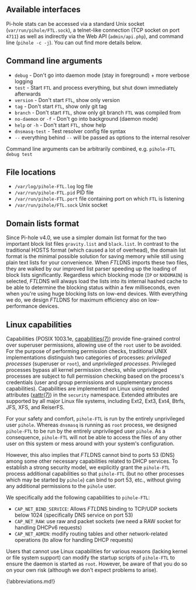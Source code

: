 ## Available interfaces

Pi-hole stats can be accessed via a standard Unix socket (`var/run/pihole/FTL.sock`), a telnet-like connection (TCP socket on port `4711`) as well as indirectly via the Web API (`admin/api.php`), and command line (`pihole -c -j`). You can out find more details below.

## Command line arguments

- `debug` - Don't go into daemon mode (stay in foreground) + more verbose logging
- `test` - Start `FTL` and process everything, but shut down immediately afterwards
- `version` - Don't start `FTL`, show only version
- `tag` - Don't start `FTL`, show only git tag
- `branch` - Don't start `FTL`, show only git branch `FTL` was compiled from
- `no-daemon` or `-f` - Don't go into background (daemon mode)
- `help` or `-h` - Don't start `FTL`, show help
- `dnsmasq-test` - Test resolver config file syntax
- `--` everything behind `--` will be passed as options to the internal resolver

Command line arguments can be arbitrarily combined, e.g. `pihole-FTL debug test`

## File locations

- `/var/log/pihole-FTL.log` log file
- `/var/run/pihole-FTL.pid` PID file
- `/var/run/pihole-FTL.port` file containing port on which `FTL` is listening
- `/var/run/pihole/FTL.sock` Unix socket

## Domain lists format

Since Pi-hole v4.0, we use a simpler domain list format for the two important block list files `gravity.list` and `black.list`. In contrast to the traditional HOSTS format (which caused a lot of overhead), the domain list format is the minimal possible solution for saving memory while still using plain text lists for your convenience. When *FTL*DNS imports these two files, they are walked by our improved list parser speeding up the loading of block lists significantly. Regardless which blocking mode (`IP` or `NXDOMAIN`) is selected, *FTL*DNS will always load the lists into its internal hashed cache to be able to determine the blocking status within a few milliseconds, even when you're using huge blocking lists on low-end devices. With everything we do, we design *FTL*DNS for maximum efficiency also on low-performance devices.

## Linux capabilities

Capabilities (POSIX 1003.1e, [capabilities(7)](http://man7.org/linux/man-pages/man7/capabilities.7.html)) provide fine-grained control over superuser permissions, allowing use of the `root` user to be avoided.
For the purpose of performing permission checks, traditional UNIX implementations distinguish two categories of processes: *privileged processes* (superuser or `root`), and *unprivileged processes*. Privileged processes bypass all kernel permission checks, while unprivileged processes are subject to full permission checking based on the process's credentials (user and group permissions and supplementary process capabilities). Capabilities are implemented on Linux using extended attributes ([xattr(7)](http://man7.org/linux/man-pages/man5/attr.5.html)) in the `security` namespace. Extended attributes are supported by all major Linux file systems, including Ext2, Ext3, Ext4, Btrfs, JFS, XFS, and ReiserFS.

For your safety and comfort, `pihole-FTL` is run by the entirely unprivileged user `pihole`.
Whereas `dnsmasq` is running as `root` process, we designed `pihole-FTL` to be run by the entirely unprivileged user `pihole`. As a consequence, `pihole-FTL` will not be able to access the files of any other user on this system or mess around with your system's configuration.

However, this also implies that *FTL*DNS cannot bind to ports 53 (DNS) among some other necessary capabilities related to DHCP services. To establish a strong security model, we explicitly grant the `pihole-FTL` process additional capabilities so that `pihole-FTL` (but no other processes which may be started by `pihole`) can bind to port 53, etc., without giving any additional permissions to the `pihole` user.

We specifically add the following capabilities to `pihole-FTL`:

- `CAP_NET_BIND_SERVICE`: Allows *FTL*DNS binding to TCP/UDP sockets below 1024 (specifically DNS service on port 53)
- `CAP_NET_RAW`: use raw and packet sockets (we need a RAW socket for handling DHCPv6 requests)
- `CAP_NET_ADMIN`: modify routing tables and other network-related operations (to allow for handling DHCP requests)

Users that cannot use Linux capabilities for various reasons (lacking kernel or file system support) can modify the startup scripts of `pihole-FTL` to ensure the daemon is started as `root`. However, be aware of that you do so on your own risk (although we don't expect problems to arise).

{!abbreviations.md!}
